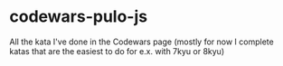 # codewars-pulo-js
All the kata I've done in the Codewars page (mostly for now I complete katas that are the easiest to do for e.x. with 7kyu or 8kyu)
